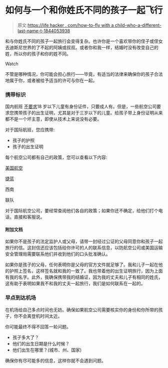 # 如何与一个和你姓氏不同的孩子一起飞行

> 原文:[https://life hacker . com/how-to-fly with a child-who-a-different-last-name-t-1844053938](https://lifehacker.com/how-to-fly-with-a-child-who-has-a-different-last-name-t-1844053938)

和与你姓氏不同的孩子一起旅行会变得复杂。也许你是一个喜欢带你的侄子或侄女去迪斯尼世界的了不起的阿姨或叔叔。或者你和我一样，结婚时没有改变自己的姓，所以你的孩子和你的姓不同。

Watch

不管是哪种情况，你可能会担心旅行——毕竟，有适当的法律来确保你的孩子合法地属于你，或者被给予适当的许可与你在一起。

### 携带标识

国内航班 [不要求](https://www.tsa.gov/travel/frequently-asked-questions/will-minors-need-have-state-id-fly-domestically)18 岁以下儿童有身份证件，只要成人有。但是，一些航空公司要求您携带孩子的出生证明，尤其是对于三岁以下的儿童。给孩子带上身份证明从来都不是一个坏主意，即使从技术上来说没有必要。

对于国际航班，您应携带:

*   孩子的护照
*   孩子的出生证明

每个航空公司都有自己的政策，您可以查看以下内容:

[美国航空](https://www.aa.com/i18n/travel-info/special-assistance/traveling-children.jsp)

[捷蓝](https://www.jetblue.com/traveling-together/traveling-with-kids)

西南

联队

对于国际航空公司，要经常查阅他们各自的政策；如果你还不确定，给他们打个电话，直接和客服说。

#### 附加文档

如果你不是孩子的法定监护人或父母，请带一封经过公证的父母同意你和孩子一起旅行的信。这封信还应该包括给你许可的人的联系信息，以防航空公司或美国运输安全管理局需要联系他们并收到他们的口头批准确认。

如果你是孩子的父母，任何表明你是父母的官方文件就足够了。我和儿子一起在他的护照上签名，这样签名就和我的一致了。我也带着他的出生证明旅行，因为上面有我的名字。此外，我确保携带我的结婚证，因为我的丈夫和儿子有相同的姓氏，这有助于表明如果我不和我的丈夫一起旅行，我们是如何联系在一起的。

### 早点到达机场

在机场给自己多点时间也无妨。确保如果航空公司需要核实你的身份和你所带的孩子，你不会离登机时间太近。

你可能最终不得不回答一轮问题。

*   孩子多大了？
*   他们的出生日期是什么时候？
*   他们出生在哪里？(城市、州、国家)

确保你有尽可能多的信息，这样你就不会遇到问题。